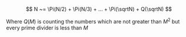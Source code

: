 $$
N ~= \Pi(N/2) + \Pi(N/3) + ... + \Pi(\sqrtN) + Q(\sqrtN)
$$

Where $Q(M)$ is counting the numbers which are not greater than $M^2$ but every prime divider is less than $M$
